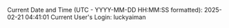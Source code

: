 Current Date and Time (UTC - YYYY-MM-DD HH:MM:SS formatted): 2025-02-21 04:41:01
Current User's Login: luckyaiman
